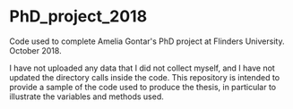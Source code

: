 # PhD_project_2018
Code used to complete Amelia Gontar's PhD project at Flinders University. October 2018.

I have not uploaded any data that I did not collect myself, and I have not updated the directory calls inside the code. This repository is intended to provide a sample of the code used to produce the thesis, in particular to illustrate the variables and methods used.
